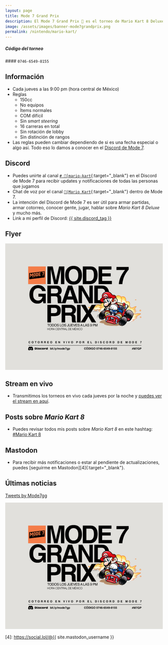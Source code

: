 ```yaml
---
layout: page
title: Mode 7 Grand Prix
description: El Mode 7 Grand Prix 🏁 es el torneo de Mario Kart 8 Deluxe más frenético y alocado de todo Internet y el lugar donde nació "el boiler", "la mediocre", "el azulejo" y el "siento que arranco la carretera”.
image: /assets/images/banner-mode7grandprix.png
permalink: /nintendo/mario-kart/
---
```


<div class="row">
<div class="col-12">
<div class="card my-3 text-center">
<div class="card-header">
<h5 class="card-title"><i class="fa-solid fa-gamepad"></i> Código del torneo</h5>
</div>
<div class="card-body">
#### <code>0746-6549-8155</code>
</div>
</div>
</div>
</div>

<div class="row">
<div class="col-sm-6">

## <i class="fa-solid fa-circle-info"></i> Información

- Cada jueves a las 9:00 pm (hora central de México)
- Reglas
    - 150cc
    - No equipos
    - Ítems normales
    - COM difícil
    - Sin *smart steering*
    - 16 carreras en total
    - Sin rotación de lobby
    - Sin distinción de rangos
- Las reglas pueden cambiar dependiendo de si es una fecha especial o algo así. Todo eso lo damos a conocer en el [Discord de Mode 7][1].

## <i class="fa-brands fa-discord"></i> Discord

- Puedes unirte al canal [`# 🏁│mario-kart`][1]{:target="_blank"} en el Discord de Mode 7 para recibir updates y notificaciones de todas las personas que jugamos
- Chat de voz por el canal [`🏁|Mario Kart`][2]{:target="_blank"} dentro de Mode 7.
- La intención del Discord de Mode 7 es ser útil para armar partidas, armar cotorreo, conocer gente, jugar, hablar sobre *Mario Kart 8 Deluxe* y mucho más.
- Link a mi perfil de Discord:
<a href="{{ site.discord_profile }}" class="badge badge-dark" target="_blank">{{ site.discord_tag }}</a>

</div>
<div class="col-sm-6">

## <i class="fa-solid fa-flag-checkered"></i> Flyer

<div class="text-center mt20">
<a href="javascript:void(0)" data-toggle="modal" data-target="#modal">
<img class="img-fluid rounded" src="/assets/images/m7gp-2023.png" alt="" loading="lazy" />
</a>
</div>

## <i class="fa-brands fa-twitch"></i> Stream en vivo
- Transmitimos los torneos en vivo cada jueves por la noche y [puedes ver el stream en aquí][3].

## <i class="fa-solid fa-square-rss"></i> Posts sobre *Mario Kart 8*

- Puedes revisar todos mis posts sobre *Mario Kart 8* en este hashtag: <a class="badge badge-primary" href="https://blog.{{ site.domain }}/hashtag/mario-kart-8/">#Mario Kart 8</a>

## <i class="fa-brands fa-mastodon"></i> Mastodon

- Para recibir más notificaciones o estar al pendiente de actualizaciones, puedes [seguirme en Mastodon][4]{:target="_blank"}.

</div>
</div>

## <i class="fa-brands fa-x-twitter"></i> Últimas noticias

<a class="twitter-timeline" data-height="600" data-dnt="true" data-theme="dark" href="https://twitter.com/Mode7gg?ref_src=twsrc%5Etfw">Tweets by Mode7gg</a> <script async src="https://platform.twitter.com/widgets.js" charset="utf-8"></script>

<div class="modal fade" id="modal" tabindex="-1" role="dialog" aria-labelledby="modalLabel" aria-hidden="true">
<div class="modal-dialog modal-lg modal-dialog-centered" role="document">
<div class="modal-content">
<div class="modal-body modal-body-jekyll">
<img class="img-fluid rounded" src="/assets/images/m7gp-2023.png" alt="" loading="lazy" />
</div>
</div>
</div>
</div>

[1]: https://discord.gg/U77J5c6
[2]: https://discord.gg/qtT3kPY
[3]: /live/
[4]: https://social.lol/@{{ site.mastodon_username }}
